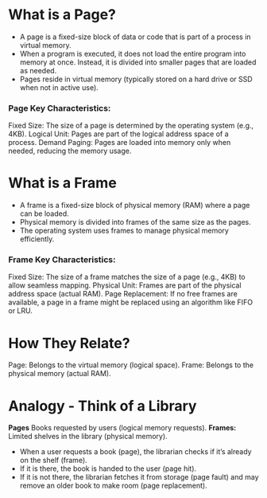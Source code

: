 # What is a Page?
* A page is a fixed-size block of data or code that is part of a process in virtual memory.
* When a program is executed, it does not load the entire program into memory at once. Instead, it is divided into smaller pages that are loaded as needed.
* Pages reside in virtual memory (typically stored on a hard drive or SSD when not in active use).

### Page Key Characteristics:
Fixed Size: The size of a page is determined by the operating system (e.g., 4KB).
Logical Unit: Pages are part of the logical address space of a process.
Demand Paging: Pages are loaded into memory only when needed, reducing the memory usage.


# What is a Frame
* A frame is a fixed-size block of physical memory (RAM) where a page can be loaded.
* Physical memory is divided into frames of the same size as the pages.
* The operating system uses frames to manage physical memory efficiently.

### Frame Key Characteristics:
Fixed Size: The size of a frame matches the size of a page (e.g., 4KB) to allow seamless mapping.
Physical Unit: Frames are part of the physical address space (actual RAM).
Page Replacement: If no free frames are available, a page in a frame might be replaced using an algorithm like FIFO or LRU.

# How They Relate?
Page: Belongs to the virtual memory (logical space).
Frame: Belongs to the physical memory (actual RAM).

# Analogy - Think of a Library

**Pages** Books requested by users (logical memory requests).
**Frames:** Limited shelves in the library (physical memory).
* When a user requests a book (page), the librarian checks if it’s already on the shelf (frame).
* If it is there, the book is handed to the user (page hit).
* If it is not there, the librarian fetches it from storage (page fault) and may remove an older book to make room (page replacement).
